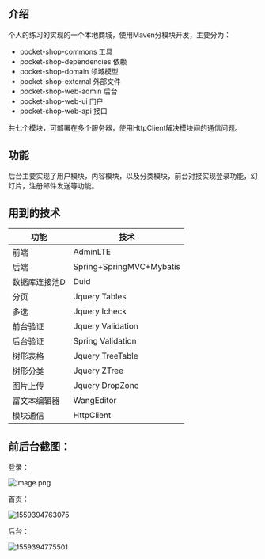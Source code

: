 ## 介绍

个人的练习的实现的一个本地商城，使用Maven分模块开发，主要分为：

- pocket-shop-commons  工具
- pocket-shop-dependencies 依赖
- pocket-shop-domain  领域模型
- pocket-shop-external  外部文件
- pocket-shop-web-admin  后台
- pocket-shop-web-ui 门户
- pocket-shop-web-api  接口

共七个模块，可部署在多个服务器，使用HttpClient解决模块间的通信问题。

## 功能

后台主要实现了用户模块，内容模块，以及分类模块，前台对接实现登录功能，幻灯片，注册邮件发送等功能。

## 用到的技术

| 功能          | 技术                     |
| ------------- | ------------------------ |
| 前端          | AdminLTE                 |
| 后端          | Spring+SpringMVC+Mybatis |
| 数据库连接池D | Duid                     |
| 分页          | Jquery Tables            |
| 多选          | Jquery Icheck            |
| 前台验证      | Jquery Validation        |
| 后台验证      | Spring Validation        |
| 树形表格      | Jquery TreeTable         |
| 树形分类      | Jquery ZTree             |
| 图片上传      | Jquery DropZone          |
| 富文本编辑器  | WangEditor               |
| 模块通信      | HttpClient               |

## 前后台截图：

登录：

![image.png](http://img.ishangit.cn/images/2019/06/01/image.png)

首页：

![1559394763075](C:\Users\chenjiaxing\AppData\Roaming\Typora\typora-user-images\1559394763075.png)

后台：

![1559394775501](C:\Users\chenjiaxing\AppData\Roaming\Typora\typora-user-images\1559394775501.png)
